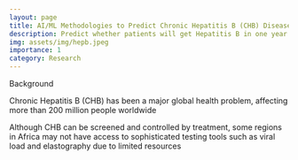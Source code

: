 ```yaml
---
layout: page
title: AI/ML Methodologies to Predict Chronic Hepatitis B (CHB) Disease Progression in Africa
description: Predict whether patients will get Hepatitis B in one year using the patients previous lab results
img: assets/img/hepb.jpeg
importance: 1
category: Research
---
```

<h> Background
</h>

<p>
Chronic Hepatitis B (CHB) has been a major global health problem, affecting more than 200 million people worldwide

Although CHB can be screened and controlled by treatment, some regions in Africa may not have access to sophisticated testing tools such as viral load and elastography due to limited resources
</p>







